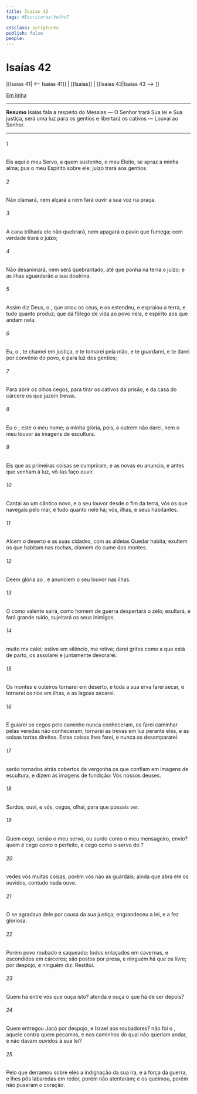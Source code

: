 ```yaml
---
title: Isaías 42
tags: #Escrituras\VelhoT

cssclass: scriptures
publish: false
people:
---
```


# Isaías 42
[[Isaías 41| <-- Isaías 41]] | [[Isaías]] | [[Isaías 43|Isaías 43 --> ]]

[Em linha](https://churchofjesuschrist.org/study/scriptures/ot/isa/42?lang=por)

---
__Resumo__
Isaías fala a respeito do Messias — O Senhor trará Sua lei e Sua justiça, será uma luz para os gentios e libertará os cativos — Louvai ao Senhor.

---
###### 1 
Eis aqui o meu Servo, a quem sustenho, o meu Eleito,  se apraz a minha alma; pus o meu Espírito sobre ele; juízo trará aos gentios.

###### 2 
Não clamará, nem alçará a  nem fará ouvir a sua voz na praça.

###### 3 
A cana trilhada ele não quebrará, nem apagará o pavio que fumega; com verdade trará o juízo;

###### 4 
Não desanimará, nem será quebrantado, até que ponha na terra o juízo; e as ilhas aguardarão a sua doutrina.

###### 5 
Assim diz Deus, o , que criou os céus, e os estendeu, e espraiou a terra, e tudo quanto produz; que dá fôlego de vida ao povo  nela, e espírito aos que andam nela.

###### 6 
Eu, o , te chamei em justiça, e te tomarei pela mão, e te guardarei, e te darei por convênio do povo, e para luz dos gentios;

###### 7 
Para abrir os olhos cegos, para tirar os cativos da prisão, e da casa do cárcere os que jazem  trevas.

###### 8 
Eu  o ; este  o meu nome; a minha glória, pois, a outrem não darei, nem o meu louvor às imagens de escultura.

###### 9 
Eis que as primeiras coisas  se cumpriram, e as novas eu  anuncio, e antes que venham à luz, vô-las faço ouvir.

###### 10 
Cantai ao  um cântico novo, e o seu louvor desde o fim da terra,  vós os que navegais pelo mar, e tudo quanto nele há; vós, ilhas, e seus habitantes.

###### 11 
Alcem  o deserto e as suas cidades, com as aldeias  Quedar habita; exultem os que habitam nas rochas,  clamem do cume dos montes.

###### 12 
Deem glória ao , e anunciem o seu louvor nas ilhas.

###### 13 
O  como valente sairá, como homem de guerra despertará o zelo; exultará, e fará grande ruído,  sujeitará os seus inimigos.

###### 14 
 muito me calei; estive em silêncio,  me retive; darei gritos como a que está de parto,  os assolarei e juntamente devorarei.

###### 15 
Os montes e outeiros tornarei em deserto, e toda a sua erva farei secar, e tornarei os rios em ilhas, e as lagoas secarei.

###### 16 
E guiarei os cegos pelo caminho  nunca conheceram, os farei caminhar pelas veredas  não conheceram; tornarei as trevas em luz perante eles, e as coisas tortas  direitas. Estas coisas lhes farei, e nunca os desampararei.

###### 17 
 serão tornados atrás cobertos de vergonha os que confiam em imagens de escultura, e dizem às imagens de fundição: Vós  nossos deuses.

###### 18 
Surdos, ouvi, e vós, cegos, olhai, para que possais ver.

###### 19 
Quem  cego, senão o meu servo, ou surdo como o meu mensageiro,  envio?  quem é cego como o  perfeito, e cego como o servo do ?

###### 20 
 vedes vós muitas coisas, porém vós não as guardais; ainda que abra ele os ouvidos, contudo nada ouve.

###### 21 
O  se agradava dele por causa da sua justiça; engrandeceu a lei, e a fez gloriosa.

###### 22 
Porém  povo roubado e saqueado; todos  enlaçados em cavernas, e escondidos em cárceres; são postos por presa, e ninguém há que os livre; por despojo, e ninguém diz: Restitui.

###### 23 
Quem há entre vós que ouça isto?  atenda e ouça o que há de ser depois?

###### 24 
Quem entregou Jacó por despojo, e Israel aos roubadores?  não foi o , aquele contra quem pecamos, e nos caminhos do qual não queriam andar, e não davam ouvidos à sua lei?

###### 25 
Pelo que derramou sobre eles a indignação da sua ira, e a força da guerra, e lhes pôs labaredas em redor, porém  não atentaram; e os queimou, porém não puseram  o coração.

